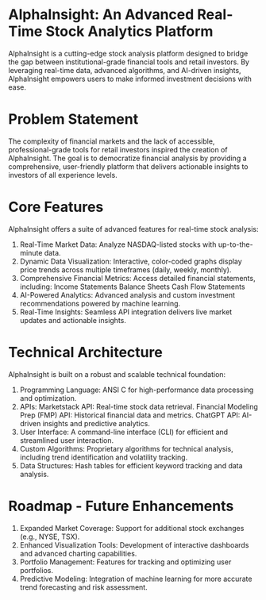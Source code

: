 # AlphaInsight: An Advanced Real-Time Stock Analytics Platform
AlphaInsight  is a cutting-edge stock analysis platform designed to bridge the gap between institutional-grade financial tools and retail investors. By leveraging real-time data, advanced algorithms, and AI-driven insights, AlphaInsight  empowers users to make informed investment decisions with ease.

# Problem Statement
The complexity of financial markets and the lack of accessible, professional-grade tools for retail investors inspired the creation of AlphaInsight. The goal is to democratize financial analysis by providing a comprehensive, user-friendly platform that delivers actionable insights to investors of all experience levels.

# Core Features
AlphaInsight  offers a suite of advanced features for real-time stock analysis:
1. Real-Time Market Data: Analyze NASDAQ-listed stocks with up-to-the-minute data.
2. Dynamic Data Visualization: Interactive, color-coded graphs display price trends across multiple timeframes (daily, weekly, monthly).
3. Comprehensive Financial Metrics: Access detailed financial statements, including:
    Income Statements
    Balance Sheets
    Cash Flow Statements
4. AI-Powered Analytics: Advanced analysis and custom investment recommendations powered by machine learning.
5. Real-Time Insights: Seamless API integration delivers live market updates and actionable insights.

# Technical Architecture
AlphaInsight  is built on a robust and scalable technical foundation:
1. Programming Language: ANSI C for high-performance data processing and optimization.
2. APIs:
    Marketstack API: Real-time stock data retrieval.
    Financial Modeling Prep (FMP) API: Historical financial data and metrics.
    ChatGPT API: AI-driven insights and predictive analytics.
3. User Interface: A command-line interface (CLI) for efficient and streamlined user interaction.
4. Custom Algorithms: Proprietary algorithms for technical analysis, including trend identification and volatility tracking.
5. Data Structures: Hash tables for efficient keyword tracking and data analysis.

# Roadmap - Future Enhancements
1. Expanded Market Coverage: Support for additional stock exchanges (e.g., NYSE, TSX).
2. Enhanced Visualization Tools: Development of interactive dashboards and advanced charting capabilities.
3. Portfolio Management: Features for tracking and optimizing user portfolios.
4. Predictive Modeling: Integration of machine learning for more accurate trend forecasting and risk assessment.
